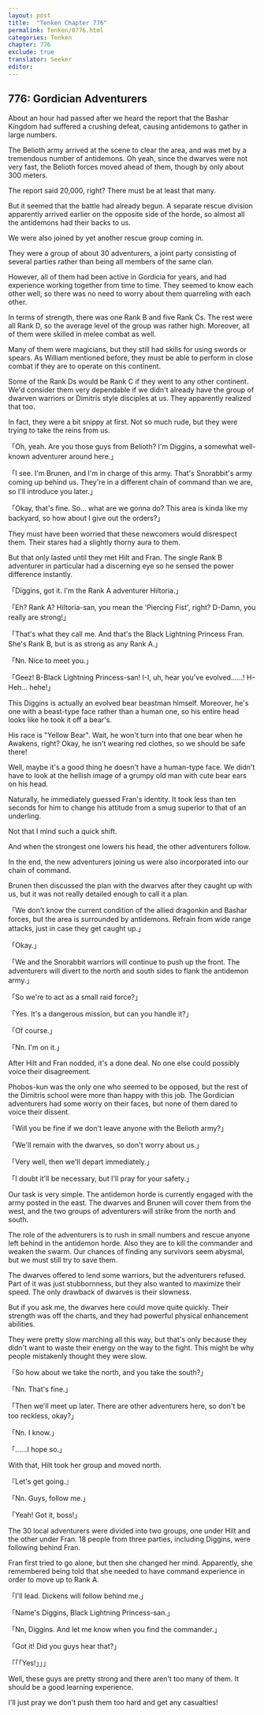 ```yaml
---
layout: post
title:  "Tenken Chapter 776"
permalink: Tenken/0776.html
categories: Tenken
chapter: 776
exclude: true
translator: Seeker
editor: 
---
```

<h2 id="ch776">776: Gordician Adventurers</h2>

<p>About an hour had passed after we heard the report that the Bashar Kingdom had suffered a crushing defeat, causing antidemons to gather in large numbers.</p>

<p>The Belioth army arrived at the scene to clear the area, and was met by a tremendous number of antidemons. Oh yeah, since the dwarves were not very fast, the Belioth forces moved ahead of them, though by only about 300 meters.</p>

<p>The report said 20,000, right? There must be at least that many.</p>

<p>But it seemed that the battle had already begun. A separate rescue division apparently arrived earlier on the opposite side of the horde, so almost all the antidemons had their backs to us.</p>

<p>We were also joined by yet another rescue group coming in.</p>

<p>They were a group of about 30 adventurers, a joint party consisting of several parties rather than being all members of the same clan.</p>

<p>However, all of them had been active in Gordicia for years, and had experience working together from time to time. They seemed to know each other well, so there was no need to worry about them quarreling with each other.</p>

<p>In terms of strength, there was one Rank B and five Rank Cs. The rest were all Rank D, so the average level of the group was rather high. Moreover, all of them were skilled in melee combat as well.</p>

<p>Many of them were magicians, but they still had skills for using swords or spears. As William mentioned before, they must be able to perform in close combat if they are to operate on this continent.</p>

<p>Some of the Rank Ds would be Rank C if they went to any other continent. We'd consider them very dependable if we didn't already have the group of dwarven warriors or Dimitris style disciples at us. They apparently realized that too.</p>

<p>In fact, they were a bit snippy at first. Not so much rude, but they were trying to take the reins from us.</p>

<p>「Oh, yeah. Are you those guys from Belioth? I'm Diggins, a somewhat well-known adventurer around here.」</p>
<p>「I see. I'm Brunen, and I'm in charge of this army. That's Snorabbit's army coming up behind us. They're in a different chain of command than we are, so I'll introduce you later.」</p>
<p>「Okay, that's fine. So… what are we gonna do? This area is kinda like my backyard, so how about I give out the orders?」</p>

<p>They must have been worried that these newcomers would disrespect them. Their stares had a slightly thorny aura to them.</p>

<p>But that only lasted until they met Hilt and Fran. The single Rank B adventurer in particular had a discerning eye so he sensed the power difference instantly.</p>

<p>「Diggins, got it. I'm the Rank A adventurer Hiltoria.」</p>
<p>「Eh? Rank A? Hiltoria-san, you mean the 'Piercing Fist', right? D-Damn, you really are strong!」</p>
<p>「That's what they call me. And that's the Black Lightning Princess Fran. She's Rank B, but is as strong as any Rank A.」</p>
<p>「Nn. Nice to meet you.」</p>
<p>「Geez! B-Black Lightning Princess-san! I-I, uh, hear you've evolved……! H-Heh… hehe!」</p>

<p>This Diggins is actually an evolved bear beastman himself. Moreover, he's one with a beast-type face rather than a human one, so his entire head looks like he took it off a bear's.</p>

<p>His race is "Yellow Bear". Wait, he won't turn into that one bear when he Awakens, right? Okay, he isn't wearing red clothes, so we should be safe there!</p>

<p>Well, maybe it's a good thing he doesn't have a human-type face. We didn't have to look at the hellish image of a grumpy old man with cute bear ears on his head.</p>

<p>Naturally, he immediately guessed Fran's identity. It took less than ten seconds for him to change his attitude from a smug superior to that of an underling.</p>

<p>Not that I mind such a quick shift.</p>

<p>And when the strongest one lowers his head, the other adventurers follow.</p>

<p>In the end, the new adventurers joining us were also incorporated into our chain of command.</p>

<p>Brunen then discussed the plan with the dwarves after they caught up with us, but it was not really detailed enough to call it a plan.</p>

<p>「We don't know the current condition of the allied dragonkin and Bashar forces, but the area is surrounded by antidemons. Refrain from wide range attacks, just in case they get caught up.」</p>
<p>「Okay.」</p>
<p>「We and the Snorabbit warriors will continue to push up the front. The adventurers will divert to the north and south sides to flank the antidemon army.」</p>
<p>「So we're to act as a small raid force?」</p>
<p>「Yes. It's a dangerous mission, but can you handle it?」</p>
<p>「Of course.」</p>
<p>「Nn. I'm on it.」</p>

<p>After Hilt and Fran nodded, it's a done deal. No one else could possibly voice their disagreement.</p>

<p>Phobos-kun was the only one who seemed to be opposed, but the rest of the Dimitris school were more than happy with this job. The Gordician adventurers had some worry on their faces, but none of them dared to voice their dissent.</p>

<p>「Will you be fine if we don't leave anyone with the Belioth army?」</p>
<p>「We'll remain with the dwarves, so don't worry about us.」</p>
<p>「Very well, then we'll depart immediately.」</p>
<p>「I doubt it'll be necessary, but I'll pray for your safety.」</p>

<p>Our task is very simple. The antidemon horde is currently engaged with the army posted in the east. The dwarves and Brunen will cover them from the west, and the two groups of adventurers will strike from the north and south.</p>

<p>The role of the adventurers is to rush in small numbers and rescue anyone left behind in the antidemon horde. Also they are to kill the commander and weaken the swarm. Our chances of finding any survivors seem abysmal, but we must still try to save them.</p>

<p>The dwarves offered to lend some warriors, but the adventurers refused. Part of it was just stubbornness, but they also wanted to maximize their speed. The only drawback of dwarves is their slowness.</p>

<p>But if you ask me, the dwarves here could move quite quickly. Their strength was off the charts, and they had powerful physical enhancement abilities.</p>

<p>They were pretty slow marching all this way, but that's only because they didn't want to waste their energy on the way to the fight. This might be why people mistakenly thought they were slow.</p>

<p>「So how about we take the north, and you take the south?」</p>
<p>「Nn. That's fine.」</p>
<p>「Then we'll meet up later. There are other adventurers here, so don't be too reckless, okay?」</p>
<p>「Nn. I know.」</p>
<p>「……I hope so.」</p>

<p>With that, Hilt took her group and moved north.</p>

<p>『Let's get going.』</p>
<p>「Nn. Guys, follow me.」</p>
<p>「Yeah! Got it, boss!」</p>

<p>The 30 local adventurers were divided into two groups, one under Hilt and the other under Fran. 18 people from three parties, including Diggins, were following behind Fran.</p>

<p>Fran first tried to go alone, but then she changed her mind. Apparently, she remembered being told that she needed to have command experience in order to move up to Rank A.</p>

<p>「I'll lead. Dickens will follow behind me.」</p>
<p>「Name's Diggins, Black Lightning Princess-san.」</p>
<p>「Nn, Diggins. And let me know when you find the commander.」</p>
<p>「Got it! Did you guys hear that?」</p>
<p>「「「Yes!」」」</p>

<p>Well, these guys are pretty strong and there aren't too many of them. It should be a good learning experience.</p>

<p>I'll just pray we don't push them too hard and get any casualties!</p>





